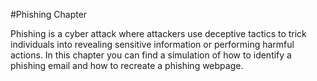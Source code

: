 #Phishing Chapter

Phishing is a cyber attack where attackers use deceptive tactics to trick individuals into revealing sensitive information or performing harmful actions. In this chapter you can find a simulation of how to identify a phishing email and how to recreate a phishing webpage.